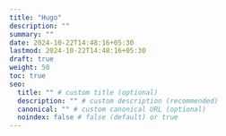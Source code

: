 ```yaml
---
title: "Hugo"
description: ""
summary: ""
date: 2024-10-22T14:48:16+05:30
lastmod: 2024-10-22T14:48:16+05:30
draft: true
weight: 50
toc: true
seo:
  title: "" # custom title (optional)
  description: "" # custom description (recommended)
  canonical: "" # custom canonical URL (optional)
  noindex: false # false (default) or true
---
```

